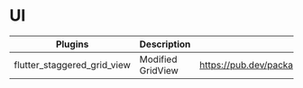 # UI

| Plugins | Description | Link | Comments |
| --- | --- | --- | --- |
| flutter_staggered_grid_view | Modified GridView | https://pub.dev/packages/flutter_staggered_grid_view |

